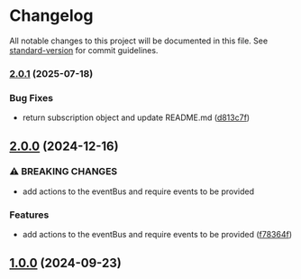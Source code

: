 # Changelog

All notable changes to this project will be documented in this file. See [standard-version](https://github.com/conventional-changelog/standard-version) for commit guidelines.

### [2.0.1](https://github.com/kambing86/event-bus-ts/compare/v2.0.0...v2.0.1) (2025-07-18)


### Bug Fixes

* return subscription object and update README.md ([d813c7f](https://github.com/kambing86/event-bus-ts/commit/d813c7f4cf77045177ea0887e2aab7a5a22ae968))

## [2.0.0](https://github.com/kambing86/event-bus-ts/compare/v1.0.0...v2.0.0) (2024-12-16)


### ⚠ BREAKING CHANGES

* add actions to the eventBus and require events to be provided

### Features

* add actions to the eventBus and require events to be provided ([f78364f](https://github.com/kambing86/event-bus-ts/commit/f78364f7e9e8a715d32a5aa1dd2ad4da628fb927))

## [1.0.0](https://github.com/kambing86/event-bus-ts/compare/v0.0.1...v1.0.0) (2024-09-23)
